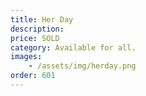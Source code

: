 ```yaml
---
title: Her Day
description:
price: SOLD
category: Available for all.
images: 
    - /assets/img/herday.png
order: 601
---
```

